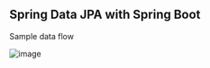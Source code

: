 Spring Data JPA with Spring Boot
--------------------------------

Sample data flow

![image](https://user-images.githubusercontent.com/10458982/187692223-77de9151-8e1a-4bd2-a323-cfdc297ed9af.png)
